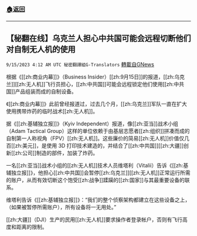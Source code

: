 ###  [:house:返回](README.md)
---


## 【秘翻在线】乌克兰人担心中共国可能会远程切断他们对自制无人机的使用
`9/15/2023 4:12 AM UTC 秘密翻譯組G-Translators` [轉載自GNews](https://gnews.org/articles/1693285)

根据《[[zh:商业内幕]]》（Business Insider）[[zh:9月15日]]的报道，[[zh:乌克兰]][[zh:无人机]]飞行员担心，[[zh:中共国]]可能会远程锁定他们使用[[zh:中共国]]产品组装而成的自制设备。

《[[zh:商业内幕]]》此前曾经报道过，过去几个月，[[zh:乌克兰]]军队一直在扩大使用携带炸药的临时战术[[zh:无人机]]。

 据《[[zh:基辅独立报]]》（Kyiv Independent）报道，像[[zh:亚当]]战术小组（Adam Tactical Group）这样的单位依赖于由基层志愿者[[zh:组织]]拼凑而成的自制第一人称视角（FPV）[[zh:无人机]]。这些廉价的简易[[zh:无人机]]价值仅几百[[zh:美元]]，是使用 3D 打印技术建造的，并结合了[[zh:中共国]][[zh:大疆]]创新[[zh:公司]]制造的部件，加装了炸药。

 一名[[zh:亚当]]战术小组的[[zh:无人机]]技术人员维塔利（Vitalii）告诉《[[zh:基辅独立报]]》，他担心[[zh:中共国]]会暂停[[zh:乌克兰]][[zh:无人机]]正常运行所需的账户，从而有效切断这个饱受[[zh:战争]]蹂躏的[[zh:国家]]与其最重要设备的联系。

 维塔利告诉《[[zh:基辅独立报]]》：“我们的整个侦察架构都建立在这些设备之上，（如果被暂停所需账户），所有设备将一无用处。”

[[zh:大疆]]（DJI）生产的民用[[zh:无人机]]要求操作者登录帐户，否则有飞行高度和距离的限制。
